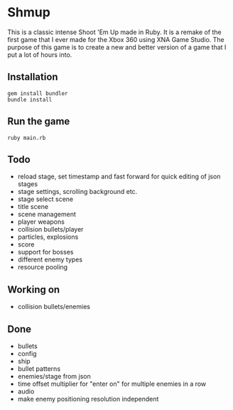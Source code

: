 # Shmup

This is a classic intense Shoot 'Em Up made in Ruby. It is a remake of the first game that I ever made for the Xbox 360 using XNA Game Studio. The purpose of this game is to create a new and better version of a game that I put a lot of hours into.

## Installation

	gem install bundler
	bundle install

## Run the game

	ruby main.rb

## Todo
* reload stage, set timestamp and fast forward for quick editing of json stages
* stage settings, scrolling background etc.
* stage select scene
* title scene
* scene management
* player weapons
* collision bullets/player
* particles, explosions
* score
* support for bosses
* different enemy types
* resource pooling

## Working on
* collision bullets/enemies

## Done
* bullets
* config
* ship
* bullet patterns
* enemies/stage from json
* time offset multiplier for "enter on" for multiple enemies in a row
* audio
* make enemy positioning resolution independent